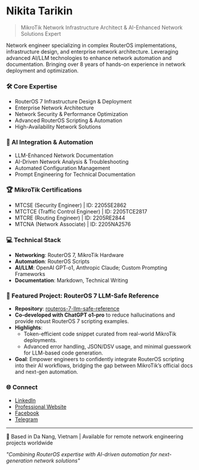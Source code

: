 # Nikita Tarikin

> MikroTik Network Infrastructure Architect & AI-Enhanced Network Solutions Expert

Network engineer specializing in complex RouterOS implementations, infrastructure design, and enterprise network architecture. Leveraging advanced AI/LLM technologies to enhance network automation and documentation. Bringing over 8 years of hands-on experience in network deployment and optimization.

### 🛠 Core Expertise
- RouterOS 7 Infrastructure Design & Deployment
- Enterprise Network Architecture
- Network Security & Performance Optimization
- Advanced RouterOS Scripting & Automation
- High-Availability Network Solutions

### 🤖 AI Integration & Automation
- LLM-Enhanced Network Documentation
- AI-Driven Network Analysis & Troubleshooting
- Automated Configuration Management
- Prompt Engineering for Technical Documentation

### 🏆 MikroTik Certifications
- MTCSE (Security Engineer) | ID: 2205SE2862
- MTCTCE (Traffic Control Engineer) | ID: 2205TCE2817
- MTCRE (Routing Engineer) | ID: 2205RE2844
- MTCNA (Network Associate) | ID: 2205NA2576

### 💻 Technical Stack
- **Networking**: RouterOS 7, MikroTik Hardware
- **Automation**: RouterOS Scripts
- **AI/LLM**: OpenAI GPT-o1, Anthropic Claude; Custom Prompting Frameworks
- **Documentation**: Markdown, Technical Writing

### 🚀 Featured Project: RouterOS 7 LLM-Safe Reference
- **Repository**: [routeros-7-llm-safe-reference](https://github.com/tarikin/routeros-7-llm-safe-reference)
- **Co-developed with ChatGPT o1-pro** to reduce hallucinations and provide robust RouterOS 7 scripting examples.
- **Highlights**:
  - Token-efficient code snippet curated from real-world MikroTik deployments.
  - Advanced error handling, JSON/DSV usage, and minimal guesswork for LLM-based code generation.
- **Goal**: Empower engineers to confidently integrate RouterOS scripting into their AI workflows, bridging the gap between MikroTik’s official docs and next-gen automation.


### 🌐 Connect
- [LinkedIn](https://www.linkedin.com/in/nikita-tarikin/)
- [Professional Website](https://tarikin.com)
- [Facebook](https://facebook.com/tarikin)
- [Telegram](https://t.me/tarikin)

---
📍 Based in Da Nang, Vietnam | Available for remote network engineering projects worldwide

*"Combining RouterOS expertise with AI-driven automation for next-generation network solutions"*
